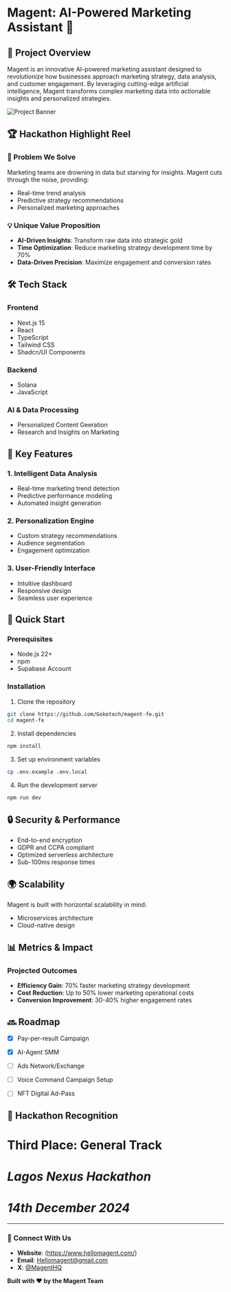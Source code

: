 # Magent: AI-Powered Marketing Assistant 🚀

## 🌟 Project Overview

Magent is an innovative AI-powered marketing assistant designed to revolutionize how businesses approach marketing strategy, data analysis, and customer engagement. By leveraging cutting-edge artificial intelligence, Magent transforms complex marketing data into actionable insights and personalized strategies.

![Project Banner](/public/logo.jpg)

## 🏆 Hackathon Highlight Reel

### 🔬 Problem We Solve
Marketing teams are drowning in data but starving for insights. Magent cuts through the noise, providing:
- Real-time trend analysis
- Predictive strategy recommendations
- Personalized marketing approaches

### 💡 Unique Value Proposition
- **AI-Driven Insights**: Transform raw data into strategic gold
- **Time Optimization**: Reduce marketing strategy development time by 70%
- **Data-Driven Precision**: Maximize engagement and conversion rates

## 🛠 Tech Stack

### Frontend
- Next.js 15
- React
- TypeScript
- Tailwind CSS
- Shadcn/UI Components

### Backend
- Solana
- JavaScript

### AI & Data Processing
- Personalized Content Geeration
- Research and Insights on Marketing

## 🌈 Key Features

### 1. Intelligent Data Analysis
- Real-time marketing trend detection
- Predictive performance modeling
- Automated insight generation

### 2. Personalization Engine
- Custom strategy recommendations
- Audience segmentation
- Engagement optimization

### 3. User-Friendly Interface
- Intuitive dashboard
- Responsive design
- Seamless user experience

## 🚀 Quick Start

### Prerequisites
- Node.js 22+
- npm
- Supabase Account

### Installation

1. Clone the repository
```bash
git clone https://github.com/Goketech/magent-fe.git
cd magent-fe
```

2. Install dependencies
```bash
npm install
```

3. Set up environment variables
```bash
cp .env.example .env.local
```

4. Run the development server
```bash
npm run dev
```

## 🔒 Security & Performance

- End-to-end encryption
- GDPR and CCPA compliant
- Optimized serverless architecture
- Sub-100ms response times

## 🌍 Scalability

Magent is built with horizontal scalability in mind:
- Microservices architecture
- Cloud-native design

## 📊 Metrics & Impact

### Projected Outcomes
- **Efficiency Gain**: 70% faster marketing strategy development
- **Cost Reduction**: Up to 50% lower marketing operational costs
- **Conversion Improvement**: 30-40% higher engagement rates

## 🔜 Roadmap

- [x] Pay-per-result Campaign
- [x] AI-Agent SMM
- [ ] Ads Network/Exchange
- [ ] Voice Command Campaign Setup
- [ ] NFT Digital Ad-Pass


## 🏅 Hackathon Recognition

# **Third Place: General Track**
# *Lagos Nexus Hackathon*
# *14th December 2024*

---

### 💬 Connect With Us

- **Website**: (https://www.hellomagent.com/)
- **Email**: Hellomagent@gmail.com
- **X**: [@MagentHQ](https://x.com/magenthq)

**Built with ❤️ by the Magent Team**